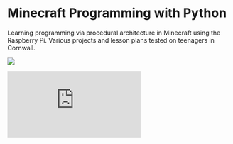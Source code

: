 # Minecraft Programming with Python

Learning programming via procedural architecture in Minecraft using the
Raspberry Pi. Various projects and lesson plans tested on teenagers in
Cornwall.

![](https://github.com/nebogeo/dbscode/raw/master/doc/images/title.png)

![01 infinite house generator](https://github.com/nebogeo/dbscode/blob/master/doc/projects/01-house.md)
